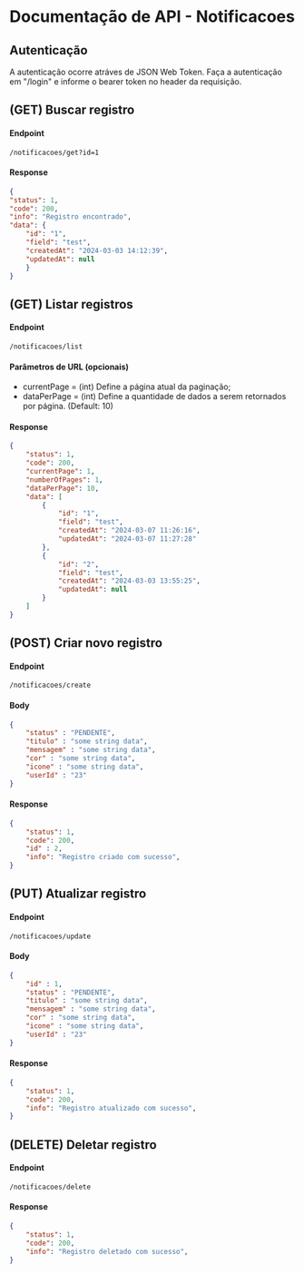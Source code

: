 # Documentação de API - Notificacoes

## Autenticação

A autenticação ocorre atráves de JSON Web Token. Faça a autenticação em "/login" e informe o bearer token no header da requisição.

## (GET) Buscar registro

#### Endpoint

```shell
/notificacoes/get?id=1
```

#### Response

```json
{
"status": 1,
"code": 200,
"info": "Registro encontrado",
"data": {
    "id": "1",
    "field": "test",
    "createdAt": "2024-03-03 14:12:39",
    "updatedAt": null
    }
}
```

## (GET) Listar registros

#### Endpoint

```shell
/notificacoes/list
```

#### Parâmetros de URL (opcionais)
- currentPage = (int) Define a página atual da paginação;
- dataPerPage = (int) Define a quantidade de dados a serem retornados por página. (Default: 10)

#### Response

```json
{
	"status": 1,
	"code": 200,
	"currentPage": 1,
	"numberOfPages": 1,
	"dataPerPage": 10,
	"data": [
		{
			"id": "1",
			"field": "test",
			"createdAt": "2024-03-07 11:26:16",
			"updatedAt": "2024-03-07 11:27:28"
		},
		{
			"id": "2",
			"field": "test",
			"createdAt": "2024-03-03 13:55:25",
			"updatedAt": null
		}
	]
}
```

## (POST) Criar novo registro

#### Endpoint

```shell
/notificacoes/create
```
#### Body

```json
{
    "status" : "PENDENTE",
    "titulo" : "some string data",
    "mensagem" : "some string data",
    "cor" : "some string data",
    "icone" : "some string data",
    "userId" : "23"
}
```

#### Response

```json
{
    "status": 1,
    "code": 200,
    "id" : 2,
    "info": "Registro criado com sucesso",
}
```

## (PUT) Atualizar registro

#### Endpoint

```shell
/notificacoes/update
```
#### Body

```json
{
    "id" : 1,
    "status" : "PENDENTE",
    "titulo" : "some string data",
    "mensagem" : "some string data",
    "cor" : "some string data",
    "icone" : "some string data",
    "userId" : "23"
}
```

#### Response

```json
{
    "status": 1,
    "code": 200,
    "info": "Registro atualizado com sucesso",
}
```

## (DELETE) Deletar registro

#### Endpoint

```shell
/notificacoes/delete
```

#### Response

```json
{
    "status": 1,
    "code": 200,
    "info": "Registro deletado com sucesso",
}
```

